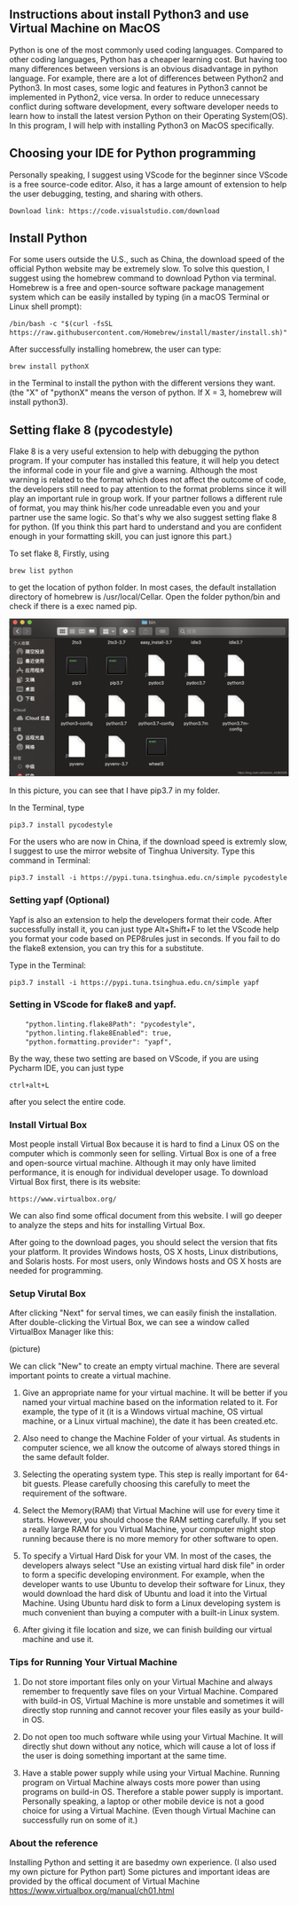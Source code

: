 ## Instructions about install Python3 and use Virtual Machine on MacOS

Python is one of the most commonly used coding languages. Compared to other coding languages, Python has a cheaper learning cost. But having too many differences between versions is an obvious disadvantage in python language. For example, there are a lot of differences between Python2 and Python3. In most cases, some logic and features in Python3 cannot be implemented in Python2, vice versa. In order to reduce unnecessary conflict during software development, every software developer needs to learn how to install the latest version Python on their Operating System(OS).
In this program, I will help with installing Python3 on MacOS specifically.

## Choosing your IDE for Python programming
Personally speaking, I suggest using VScode for the beginner since VScode is a free source-code editor. Also, it has a large amount of extension to help the user debugging, testing, and sharing with others. 
```
Download link: https://code.visualstudio.com/download
```



## Install Python
For some users outside the U.S., such as China, the download speed of the official Python website may be extremely slow. To solve this question, I suggest using the homebrew command to download Python via terminal. Homebrew is a free and open-source software package management system which can be easily installed by typing (in a macOS Terminal or Linux shell prompt):
```
/bin/bash -c "$(curl -fsSL https://raw.githubusercontent.com/Homebrew/install/master/install.sh)"
```
After successfully installing homebrew, the user can type:
```
brew install pythonX
```
in the Terminal to install the python with the different versions they want. (the "X" of "pythonX" means the verson of python. If X = 3, homebrew will install python3).

## Setting flake 8 (pycodestyle)
Flake 8 is a very useful extension to help with debugging the python program. If your computer has installed this feature, it will help you detect the informal code in your file and give a warning. Although the most warning is related to the format which does not affect the outcome of code, the developers still need to pay attention to the format problems since it will play an important rule in group work. If your partner follows a different rule of format, you may think his/her code unreadable even you and your partner use the same logic. So that's why we also suggest setting flake 8 for python. (If you think this part hard to understand and you are confident enough in your formatting skill, you can just ignore this part.)


To set flake 8, Firstly, using 
```
brew list python
``` 
to get the location of python folder. In most cases, the default installation directory of homebrew is /usr/local/Cellar.
Open the folder python/bin and check if there is a exec named pip.

![Alt text](https://github.com/zhaoyh00/UWP/blob/master/img/img1.png)

In this picture, you can see that I have pip3.7 in my folder.

In the Terminal, type
```
pip3.7 install pycodestyle
```
For the users who are now in China, if the download speed is extremly slow, I suggest to use the mirror website of Tinghua University.
Type this command in Terminal:
```
pip3.7 install -i https://pypi.tuna.tsinghua.edu.cn/simple pycodestyle
```

### Setting yapf (Optional)
Yapf is also an extension to help the developers format their code. After successfully install it, you can just type Alt+Shift+F to let the VScode help you format your code based on PEP8rules just in seconds. If you fail to do the flake8 extension, you can try this for a substitute.


Type in the Terminal:
```
pip3.7 install -i https://pypi.tuna.tsinghua.edu.cn/simple yapf

```


### Setting in VScode for flake8 and yapf.
```
    "python.linting.flake8Path": "pycodestyle",
    "python.linting.flake8Enabled": true,
    "python.formatting.provider": "yapf",

```

By the way, these two setting are based on VScode, if you are using Pycharm IDE, you can just type
```
ctrl+alt+L
```
after you select the entire code.



### Install Virtual Box
Most people install Virtual Box because it is hard to find a Linux OS on the computer which is commonly seen for selling. Virtual Box is one of a free and open-source virtual machine. Although it may only have limited performance, it is enough for individual developer usage. 
To download Virtual Box first, there is its website: 
```
https://www.virtualbox.org/
```
We can also find some offical document from this website. I will go deeper to analyze the steps and hits for installing Virtual Box.

After going to the download pages, you should select the version that fits your platform. It provides Windows hosts, OS X hosts, Linux distributions, and Solaris hosts. For most users, only Windows hosts and OS X hosts are needed for programming. 


### Setup Virutal Box
After clicking "Next" for serval times, we can easily finish the installation. After double-clicking the Virtual Box, we can see a window called VirtualBox Manager like this:

(picture)


We can click "New" to create an empty virtual machine. 
There are several important points to create a virtual machine.
1. Give an appropriate name for your virtual machine. It will be better if you named your virtual machine based on the information related to it. For example, the type of it (it is a Windows virtual machine, OS virtual machine, or a Linux virtual machine), the date it has been created.etc.

2. Also need to change the Machine Folder of your virtual. As students in computer science, we all know the outcome of always stored things in the same default folder. 

3. Selecting the operating system type. This step is really important for 64-bit guests. Please carefully choosing this carefully to meet the requirement of the software.

4. Select the Memory(RAM) that Virtual Machine will use for every time it starts. However, you should choose the RAM setting carefully. If you set a really large RAM for you Virtual Machine, your computer might stop running because there is no more memory for other software to open.

5. To specify a Virtual Hard Disk for your VM. In most of the cases, the developers always select "Use an existing virtual hard disk file" in order to form a specific developing environment. For example, when the developer wants to use Ubuntu to develop their software for Linux, they would download the hard disk of Ubuntu and load it into the Virtual Machine. Using Ubuntu hard disk to form a Linux developing system is much convenient than buying a computer with a built-in Linux system.

6. After giving it file location and size, we can finish building our virtual machine and use it.


### Tips for Running Your Virtual Machine
1. Do not store important files only on your Virtual Machine and always remember to frequently save files on your Virtual Machine. Compared with build-in OS, Virtual Machine is more unstable and sometimes it will directly stop running and cannot recover your files easily as your build-in OS.

2. Do not open too much software while using your Virtual Machine. It will directly shut down without any notice, which will cause a lot of loss if the user is doing something important at the same time.

3. Have a stable power supply while using your Virtual Machine. Running program on Virtual Machine always costs more power than using programs on build-in OS. Therefore a stable power supply is important. Personally speaking, a laptop or other mobile device is not a good choice for using a Virtual Machine. (Even though Virtual Machine can successfully run on some of it.)

### About the reference
Installing Python and setting it are basedmy own experience. (I also used my own picture for Python part)
Some pictures and important ideas are provided by the offical document of Virtual Machine https://www.virtualbox.org/manual/ch01.html 
